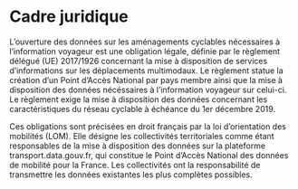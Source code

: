 # Cadre juridique

L’ouverture des données sur les aménagements cyclables nécessaires à l’information voyageur est une obligation légale, définie par le règlement délégué \(UE\) 2017/1926 concernant la mise à disposition de services d’informations sur les déplacements multimodaux. Le règlement statue la création d’un Point d’Accès National par pays membre ainsi que la mise à disposition des données nécéssaires à l’information voyageur sur celui-ci. Le règlement exige la mise à disposition des données concernant les caractéristiques du réseau cyclable à échéance du 1er décembre 2019.

Ces obligations sont précisées en droit français par la loi d’orientation des mobilités \(LOM\). Elle désigne les collectivités territoriales comme étant responsables de la mise à disposition des données sur la plateforme transport.data.gouv.fr, qui constitue le Point d’Accès National des données de mobilité pour la France. Les collectivités ont la responsabilité de transmettre les données existantes les plus complètes possibles.

